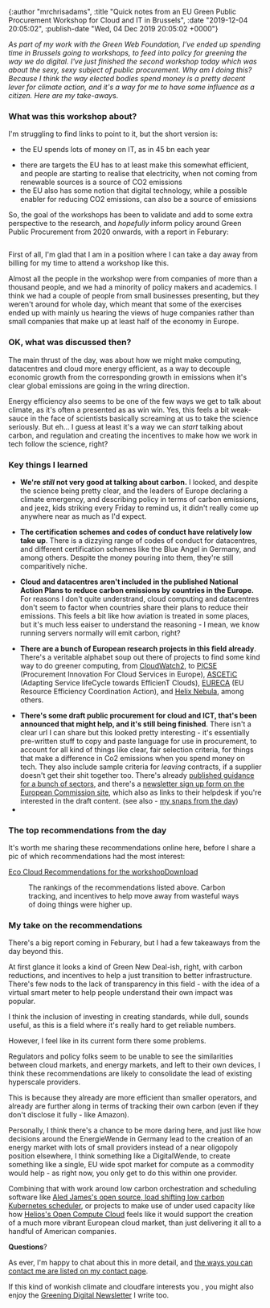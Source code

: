 

{:author "mrchrisadams", :title "Quick notes from an EU Green Public Procurement Workshop for Cloud and IT in Brussels", :date "2019-12-04 20:05:02", :publish-date "Wed, 04 Dec 2019 20:05:02 +0000"}



<!-- content below -->

<!-- wp:paragraph -->
<p><em>As part of my work with the Green Web Foundation, I've ended up spending time in Brussels going to workshops, to feed into policy for greening the way we do digital. I've just finished the second workshop today which was about the sexy, sexy subject of public procurement. Why am I doing this? Because I think the way elected bodies spend money is a pretty decent lever for climate action, and it's a way for me to have some influence as a citizen. Here are my take-away</em>s.</p>
<!-- /wp:paragraph -->

<!-- wp:heading {"level":3} -->
<h3>What was this workshop about?</h3>
<!-- /wp:heading -->

<!-- wp:paragraph -->
<p>I'm struggling to find links to point to it, but the short version is:</p>
<!-- /wp:paragraph -->

<!-- wp:list -->
<ul><li>the EU spends lots of money on IT, as in 45 bn each year</li></ul>
<!-- /wp:list -->

<!-- wp:list -->
<ul><li>there are targets the EU has to at least make this somewhat efficient, and people are starting to realise that electricity, when not coming from renewable sources is a source of CO2 emissions</li><li>the EU also has some notion that digital technology, while a possible enabler for reducing CO2 emissions, can also be a source of emissions</li></ul>
<!-- /wp:list -->

<!-- wp:paragraph -->
<p>So, the goal of the workshops has been to validate and add to some extra perspective to the research, and <em>hopefully</em> inform policy around Green Public Procurement from 2020 onwards, with a report in Feburary:</p>
<!-- /wp:paragraph -->

<!-- wp:image {"id":3859,"sizeSlug":"large"} -->
<figure class="wp-block-image size-large"><img src="https://mrchrisadamsblog.files.wordpress.com/2019/12/btg6rrmstoq7g7paxiclka_thumb_8ed7.jpg?w=1024" alt="" class="wp-image-3859" /></figure>
<!-- /wp:image -->

<!-- wp:paragraph -->
<p> First of all, I'm glad that I am in a position where I can take a day away from billing for my time to attend a workshop like this.</p>
<!-- /wp:paragraph -->

<!-- wp:paragraph -->
<p>Almost all the people in the workshop were from companies of more than a thousand people, and we had a minority of policy makers and academics. I think we had a couple of people from small businesses presenting, but they weren't around for whole day, which meant that some of the exercises ended up with mainly us hearing the views of huge companies rather than small companies that make up at least half of the economy in Europe.</p>
<!-- /wp:paragraph -->

<!-- wp:heading {"level":3} -->
<h3>OK, what was discussed then?</h3>
<!-- /wp:heading -->

<!-- wp:paragraph -->
<p>The main thrust of the day, was about how we might make computing, datacentres and cloud more energy efficient, as a way to decouple economic growth from the corresponding growth in emissions when it's clear global emissions are going in the wring direction.</p>
<!-- /wp:paragraph -->

<!-- wp:paragraph -->
<p>Energy efficiency also seems to be one of the few ways we get to talk about climate, as it's often a presented as as win win. Yes, this feels a bit weak-sauce in the face of scientists basically screaming at us to take the science seriously. But eh… I guess at least it's a way we can <em>start</em> talking about carbon, and regulation and creating the incentives to make how we work in tech follow the science, right?</p>
<!-- /wp:paragraph -->

<!-- wp:heading {"level":3} -->
<h3>Key things I learned</h3>
<!-- /wp:heading -->

<!-- wp:list -->
<ul><li><strong>We're <em>still</em> not very good at talking about carbon.</strong> I looked, and despite the science being pretty clear, and the leaders of Europe declaring a climate emergency,  and describing policy in terms of carbon emissions, and jeez, kids striking every Friday to remind us, it didn't really come up anywhere near as much as I'd expect.</li></ul>
<!-- /wp:list -->

<!-- wp:list -->
<ul><li><strong>The certification schemes and codes of conduct have relatively low take up</strong>. There is a dizzying range of  codes of conduct for datacentres, and different certification schemes like the Blue Angel in Germany, and among others. Despite the money pouring into them, they're still comparitively niche.</li></ul>
<!-- /wp:list -->

<!-- wp:list -->
<ul><li><strong>Cloud and datacentres aren't included in the published National Action Plans to reduce carbon emissions by countries in the Europe. </strong>For reasons I don't quite understrand, cloud computing and datacentres don't seem to factor when countries share their plans to reduce their emissions. This feels a bit like how aviation is treated in some places, but it's much less eaiser to understand the reasoning - I mean, we know running servers normally will emit carbon, right?</li></ul>
<!-- /wp:list -->

<!-- wp:list -->
<ul><li><strong>There are a bunch of European research projects in this field already</strong>. There's a veritable alphabet soup out there of projects to find some kind way to do greener computing, from <a href="https://cloudwatchhub.eu/cloudwatch2-think-cloud-services-government-business-and-research-0">CloudWatch2</a>, to <a href="http://picse.eu/">PICSE</a> (Procurement Innovation For Cloud Services in Europe), <a href="http://ascetic.eu/">ASCETiC</a> (Adapting Service lifeCycle towards EfficienT Clouds), <a href="https://www.dceureca.eu/">EURECA</a> (EU Resource Efficiency Coordination Action), and <a href="https://ec.europa.eu/digital-single-market/en/news/helix-nebula-science-cloud-pcp-wins-2019-outstanding-innovation-procurement-ict-award">Helix Nebula</a>, among others.</li></ul>
<!-- /wp:list -->

<!-- wp:list -->
<ul><li><strong>There's some draft public procurement for cloud and ICT, that's been announced that might help, and it's still being finished</strong>. There isn't a clear url I can share but this looked pretty interesting - it's essentially pre-written stuff to copy and paste language for use in procurement, to account for all kind of things like clear, fair selection criteria, for things that make a difference in Co2 emissions when you spend money on tech. They also include sample criteria for <em>leaving</em> contracts, if a supplier doesn't get their shit together too. There's already <a href="https://ec.europa.eu/environment/gpp/toolkit_en.htm">published guidance for a bunch of sectors</a>, and there's a <a href="https://ec.europa.eu/environment/gpp/index_en.htm">newsletter sign up form on the European Commission site</a>, which also as links to their helpdesk if you're interested in the draft content. (see also - <a href="https://photos.app.goo.gl/2fceKxkXB7QznwP59">my snaps from the day</a>)  </li><li></li></ul>
<!-- /wp:list -->

<!-- wp:heading {"level":3} -->
<h3>The top recommendations from the day</h3>
<!-- /wp:heading -->

<!-- wp:paragraph -->
<p>It's worth me sharing these recommendations online here, before I share a pic of which recommendations had the most interest:</p>
<!-- /wp:paragraph -->

<!-- wp:file {"id":3866,"href":"https://mrchrisadamsblog.files.wordpress.com/2019/12/input-material_recommendations.pdf"} -->
<div class="wp-block-file"><a href="https://mrchrisadamsblog.files.wordpress.com/2019/12/input-material_recommendations.pdf">Eco Cloud Recommendations for the workshop</a><a href="https://mrchrisadamsblog.files.wordpress.com/2019/12/input-material_recommendations.pdf" class="wp-block-file__button" download>Download</a></div>
<!-- /wp:file -->

<!-- wp:image {"id":3867,"sizeSlug":"large"} -->
<figure class="wp-block-image size-large"><img src="https://mrchrisadamsblog.files.wordpress.com/2019/12/popular-recommendations.jpg?w=1024" alt="" class="wp-image-3867" /><figcaption>The rankings of the recommendations listed above. Carbon tracking, and incentives to help move away from wasteful ways of doing things were higher up.</figcaption></figure>
<!-- /wp:image -->

<!-- wp:heading {"level":3} -->
<h3>My take on the recommendations</h3>
<!-- /wp:heading -->

<!-- wp:paragraph -->
<p>There's a big report coming in Feburary, but I had a few takeaways from the day beyond this.</p>
<!-- /wp:paragraph -->

<!-- wp:paragraph -->
<p>At first glance it looks a kind of Green New Deal-ish, right, with carbon reductions, and incentives to help a just transition to better infrastructure. There's few nods to the lack of transparency in this field - with the idea of a virtual smart meter to help people understand their own impact was popular.</p>
<!-- /wp:paragraph -->

<!-- wp:paragraph -->
<p>I think the inclusion of investing in creating standards, while dull, sounds useful, as this is a field where it's really hard to get reliable numbers.</p>
<!-- /wp:paragraph -->

<!-- wp:paragraph -->
<p>However, I feel like in its current form there some problems.</p>
<!-- /wp:paragraph -->

<!-- wp:paragraph -->
<p>Regulators and policy folks seem to be unable to see the similarities between cloud markets, and energy markets, and left to their own devices, I think these recommendations are likely to consolidate the lead of existing hyperscale providers.</p>
<!-- /wp:paragraph -->

<!-- wp:paragraph -->
<p>This is because they already are more efficient than smaller operators, and already are further along in terms of tracking their own carbon (even if they don't disclose it fully - like Amazon).</p>
<!-- /wp:paragraph -->

<!-- wp:paragraph -->
<p>Personally, I think there's a chance to be more daring here, and just like how decisions around the EnergieWende  in Germany lead to the creation of an energy market with lots of small providers instead of a near oligopoly position elsewhere, I think something like a DigitalWende, to create something like a single, EU wide spot market for compute as a commodity would help - as right now, you only get to do this within one provider.</p>
<!-- /wp:paragraph -->

<!-- wp:paragraph -->
<p>Combining that with work around low carbon orchestration and scheduling software like <a href="https://hub.packtpub.com/low-carbon-kubernetes-scheduler-a-demand-side-management-solution-that-consumes-electricity-in-low-grid-carbon-intensity-areas/">Aled James's open source, load shifting low carbon Kubernetes scheduler</a>, or projects to make use of under used capacity like how <a href="https://opencomputing.cloud/">Helios's Open Compute Cloud</a> feels like it would support the creation of a much more vibrant European cloud market, than just delivering it all to a handful of American companies.</p>
<!-- /wp:paragraph -->

<!-- wp:paragraph -->
<p><strong>Questions</strong>?</p>
<!-- /wp:paragraph -->

<!-- wp:paragraph -->
<p>As ever, I'm happy to chat about this in more detail, and <a href="https://blog.chrisadams.me.uk/contact/">the ways you can contact me are listed on my contact page</a>.</p>
<!-- /wp:paragraph -->

<!-- wp:paragraph -->
<p>If this kind of wonkish climate and cloudfare interests you , you might also enjoy the <a href="http://greeningdigital.substack.com/">Greening Digital Newsletter</a> I write too.</p>
<!-- /wp:paragraph -->

